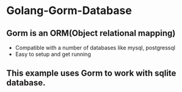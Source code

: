 # Golang-Gorm-Database

## Gorm is an ORM(Object relational mapping)
- Compatible with a number of databases like mysql, postgressql
- Easy to setup and get running

## This example uses Gorm to work with sqlite database.